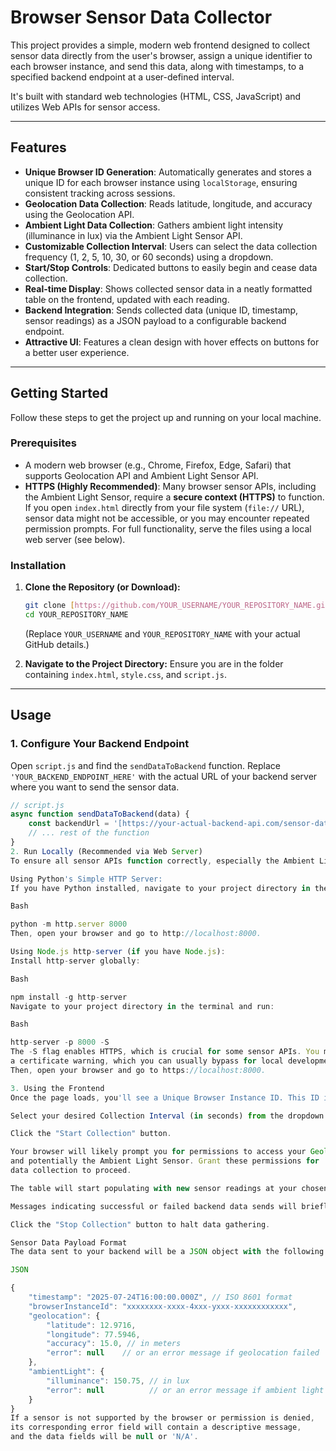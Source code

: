 # Browser Sensor Data Collector

This project provides a simple, modern web frontend designed to collect sensor data directly from the user's browser, assign a unique identifier to each browser instance, and send this data, along with timestamps, to a specified backend endpoint at a user-defined interval.

It's built with standard web technologies (HTML, CSS, JavaScript) and utilizes Web APIs for sensor access.

---

## Features

* **Unique Browser ID Generation**: Automatically generates and stores a unique ID for each browser instance using `localStorage`, ensuring consistent tracking across sessions.
* **Geolocation Data Collection**: Reads latitude, longitude, and accuracy using the Geolocation API.
* **Ambient Light Data Collection**: Gathers ambient light intensity (illuminance in lux) via the Ambient Light Sensor API.
* **Customizable Collection Interval**: Users can select the data collection frequency (1, 2, 5, 10, 30, or 60 seconds) using a dropdown.
* **Start/Stop Controls**: Dedicated buttons to easily begin and cease data collection.
* **Real-time Display**: Shows collected sensor data in a neatly formatted table on the frontend, updated with each reading.
* **Backend Integration**: Sends collected data (unique ID, timestamp, sensor readings) as a JSON payload to a configurable backend endpoint.
* **Attractive UI**: Features a clean design with hover effects on buttons for a better user experience.

---

## Getting Started

Follow these steps to get the project up and running on your local machine.

### Prerequisites

* A modern web browser (e.g., Chrome, Firefox, Edge, Safari) that supports Geolocation API and Ambient Light Sensor API.
* **HTTPS (Highly Recommended)**: Many browser sensor APIs, including the Ambient Light Sensor, require a **secure context (HTTPS)** to function. If you open `index.html` directly from your file system (`file://` URL), sensor data might not be accessible, or you may encounter repeated permission prompts. For full functionality, serve the files using a local web server (see below).

### Installation

1.  **Clone the Repository (or Download):**
    ```bash
    git clone [https://github.com/YOUR_USERNAME/YOUR_REPOSITORY_NAME.git](https://github.com/YOUR_USERNAME/YOUR_REPOSITORY_NAME.git)
    cd YOUR_REPOSITORY_NAME
    ```
    (Replace `YOUR_USERNAME` and `YOUR_REPOSITORY_NAME` with your actual GitHub details.)

2.  **Navigate to the Project Directory:**
    Ensure you are in the folder containing `index.html`, `style.css`, and `script.js`.

---

## Usage

### 1. Configure Your Backend Endpoint

Open `script.js` and find the `sendDataToBackend` function. Replace `'YOUR_BACKEND_ENDPOINT_HERE'` with the actual URL of your backend server where you want to send the sensor data.

```javascript
// script.js
async function sendDataToBackend(data) {
    const backendUrl = '[https://your-actual-backend-api.com/sensor-data](https://your-actual-backend-api.com/sensor-data)'; // <--- CHANGE THIS
    // ... rest of the function
}
2. Run Locally (Recommended via Web Server)
To ensure all sensor APIs function correctly, especially the Ambient Light Sensor, it's best to serve the files using a simple local HTTP server.

Using Python's Simple HTTP Server:
If you have Python installed, navigate to your project directory in the terminal and run:

Bash

python -m http.server 8000
Then, open your browser and go to http://localhost:8000.

Using Node.js http-server (if you have Node.js):
Install http-server globally:

Bash

npm install -g http-server
Navigate to your project directory in the terminal and run:

Bash

http-server -p 8000 -S
The -S flag enables HTTPS, which is crucial for some sensor APIs. You might get
a certificate warning, which you can usually bypass for local development.
Then, open your browser and go to https://localhost:8000.

3. Using the Frontend
Once the page loads, you'll see a Unique Browser Instance ID. This ID is unique to your browser and will persist across sessions.

Select your desired Collection Interval (in seconds) from the dropdown.

Click the "Start Collection" button.

Your browser will likely prompt you for permissions to access your Geolocation
and potentially the Ambient Light Sensor. Grant these permissions for
data collection to proceed.

The table will start populating with new sensor readings at your chosen interval.

Messages indicating successful or failed backend data sends will briefly appear in the table.

Click the "Stop Collection" button to halt data gathering.

Sensor Data Payload Format
The data sent to your backend will be a JSON object with the following structure:

JSON

{
    "timestamp": "2025-07-24T16:00:00.000Z", // ISO 8601 format
    "browserInstanceId": "xxxxxxxx-xxxx-4xxx-yxxx-xxxxxxxxxxxx",
    "geolocation": {
        "latitude": 12.9716,
        "longitude": 77.5946,
        "accuracy": 15.0, // in meters
        "error": null    // or an error message if geolocation failed
    },
    "ambientLight": {
        "illuminance": 150.75, // in lux
        "error": null          // or an error message if ambient light reading failed or not supported
    }
}
If a sensor is not supported by the browser or permission is denied,
its corresponding error field will contain a descriptive message,
and the data fields will be null or 'N/A'.
